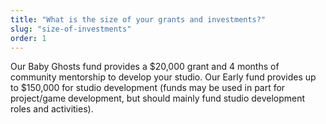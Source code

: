 ```yaml
---
title: "What is the size of your grants and investments?"
slug: "size-of-investments"
order: 1
---
```


Our Baby Ghosts fund provides a $20,000 grant and 4 months of community mentorship to develop your studio. Our Early fund provides up to $150,000 for studio development (funds may be used in part for project/game development, but should mainly fund studio development roles and activities).
